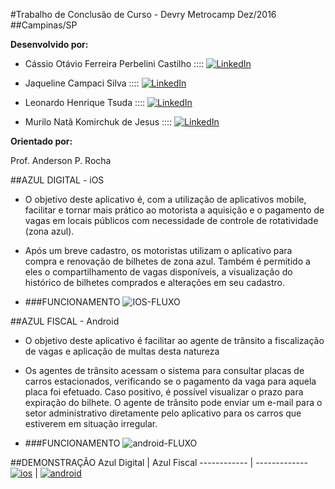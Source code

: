 #Trabalho de Conclusão de Curso - Devry Metrocamp Dez/2016
##Campinas/SP

__Desenvolvido por:__

* Cássio Otávio Ferreira Perbelini Castilho :::: [![LinkedIn](https://static.licdn.com/scds/common/u/img/webpromo/btn_liprofile_blue_80x15.png)](https://br.linkedin.com/in/cássio-castilho-924672125/en)

* Jaqueline Campaci Silva :::: [![LinkedIn](https://static.licdn.com/scds/common/u/img/webpromo/btn_liprofile_blue_80x15.png)](https://br.linkedin.com/in/jaqueline-campaci-silva-3b911065/en)

* Leonardo Henrique Tsuda :::: [![LinkedIn](https://static.licdn.com/scds/common/u/img/webpromo/btn_liprofile_blue_80x15.png)](https://br.linkedin.com/in/leonardo-tsuda-0886826b)

* Murilo Natã Komirchuk de Jesus :::: [![LinkedIn](https://static.licdn.com/scds/common/u/img/webpromo/btn_liprofile_blue_80x15.png)](https://br.linkedin.com/in/murilo-komirchuk-251439ba/en)

__Orientado por:__

Prof. Anderson P. Rocha

##AZUL DIGITAL - iOS
- O objetivo deste aplicativo é, com a utilização de aplicativos mobile, facilitar e tornar mais prático ao motorista a aquisição e o pagamento de vagas em locais públicos com necessidade de controle de rotatividade (zona azul).
- Após um breve cadastro, os motoristas utilizam o aplicativo para compra e renovação de bilhetes de zona azul. Também é permitido a eles o compartilhamento de vagas disponíveis, a visualização do histórico de bilhetes comprados e alterações em seu cadastro.

- ###FUNCIONAMENTO
![IOS-FLUXO](https://s16.postimg.org/68l3e3ft1/ios_fluxo.png)

##AZUL FISCAL - Android
- O objetivo deste aplicativo é facilitar ao agente de trânsito a fiscalização de vagas e aplicação de multas desta natureza
- Os agentes de trânsito acessam o sistema para consultar placas de carros estacionados, verificando se o pagamento da vaga para aquela placa foi efetuado. Caso positivo, é possível visualizar o prazo para expiração do bilhete. O agente de trânsito pode enviar um e-mail para o setor administrativo diretamente pelo aplicativo para os carros que estiverem em situação irregular.

- ###FUNCIONAMENTO
![android-FLUXO](https://s11.postimg.org/brqrc1lkz/Fluxograma_Motorista_2.png)


##DEMONSTRAÇÃO
Azul Digital | Azul Fiscal
------------ | -------------
[![ios](https://s22.postimg.org/5vjtu80kx/ios.png)](https://www.youtube.com/watch?v=wpjB9SZFVH0) | [![android](https://s22.postimg.org/caiuqw7ap/screen.png)](https://www.youtube.com/watch?v=N3V8giDKG7o)
